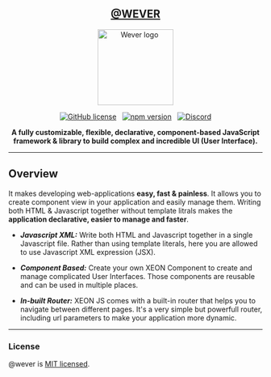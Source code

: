 






<div align="center">

<a href="https://github.com/wever-org"><h2>@WEVER</h2></a>

<a href="https://github.com/wever-org">
<img alt="Wever logo" width="150px" src="https://media.discordapp.net/attachments/939851406075134013/941567043902251038/Picsart_22-02-11_11-00-38-957.png"/>
</a>

[![GitHub license](https://img.shields.io/badge/license-MIT-blue.svg)](https://github.com/)
&nbsp;
[![npm version](https://img.shields.io/npm/v/xeonjs.svg?logo=npm&style=flat&label=NPM%20Package)](https://www.npmjs.com/package)
&nbsp;
[![Discord](https://img.shields.io/discord/937750444330065920.svg?logo=discord&logoColor=fff&label=Discord&color=7389d8)](https://discord.gg/hErrdSrmc3)

**A fully customizable, flexible, declarative,
component-based JavaScript framework & library to build
complex and incredible UI (User Interface).**

</div>

<hr />

## Overview
It makes developing web-applications **easy, fast &
painless**. It allows you to create component view in
your application and easily manage them.
Writing both HTML & Javascript together without
template litrals makes the **application declarative,
easier to manage and faster**.

* ***Javascript XML:***
Write both HTML and Javascript together in a single
Javascript file. Rather than using template literals,
here you are allowed to use Javascript XML expression (JSX).

* ***Component Based:***
Create your own XEON Component to create and manage
complicated User Interfaces. Those components are
reusable and can be used in multiple places.

* ***In-built Router:***
XEON JS comes with a built-in router that helps you to
navigate between different pages. It's a very simple but
powerfull router, including url parameters to make your
application more dynamic.
<hr />














### License
@wever is [MIT licensed](./LICENSE).
